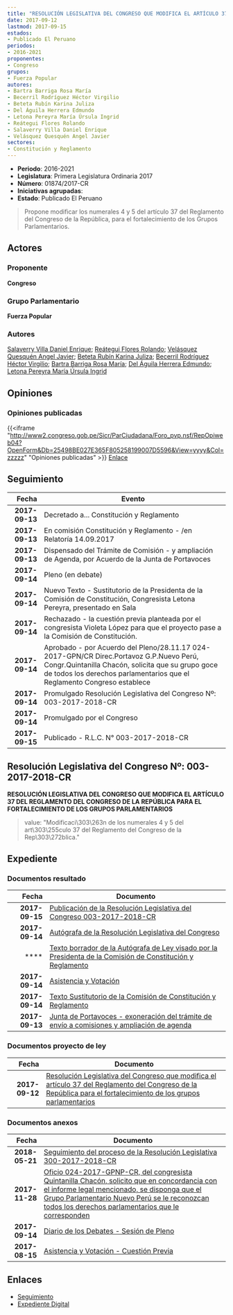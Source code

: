 ```yaml
---
title: "RESOLUCIÓN LEGISLATIVA DEL CONGRESO QUE MODIFICA EL ARTÍCULO 37 DEL REGLAMENTO DEL CONGRESO DE LA REPÚBLICA PARA EL FORTALECIMIENTO DE LOS GRUPOS PARLAMENTARIOS"
date: 2017-09-12
lastmod: 2017-09-15
estados:
- Publicado El Peruano
periodos:
- 2016-2021
proponentes:
- Congreso
grupos:
- Fuerza Popular
autores:
- Bartra Barriga Rosa María
- Becerril Rodríguez Héctor Virgilio
- Beteta Rubín Karina Juliza
- Del Águila Herrera Edmundo
- Letona Pereyra María Úrsula Ingrid
- Reátegui Flores Rolando
- Salaverry Villa Daniel Enrique
- Velásquez Quesquén Angel Javier
sectores:
- Constitución y Reglamento
---
```

- **Periodo**: 2016-2021
- **Legislatura**: Primera Legislatura Ordinaria 2017
- **Número**: 01874/2017-CR
- **Iniciativas agrupadas**: 
- **Estado**: Publicado El Peruano

> Propone modificar los numerales 4 y 5 del artículo 37 del Reglamento del Congreso de la República, para el fortalecimiento de los Grupos Parlamentarios.


## Actores

### Proponente

**Congreso**

### Grupo Parlamentario

**Fuerza Popular**

### Autores

[Salaverry Villa Daniel Enrique](mailto:mailto:dsalaverry@congreso.gob.pe); [Reátegui Flores Rolando](mailto:mailto:rreategui@congreso.gob.pe); [Velásquez Quesquén Angel Javier](mailto:mailto:jvelasquezq@congreso.gob.pe); [Beteta Rubín Karina Juliza](mailto:mailto:kbeteta@congreso.gob.pe); [Becerril Rodríguez Héctor Virgilio](mailto:mailto:hbecerril@congreso.gob.pe); [Bartra Barriga Rosa María](mailto:mailto:rbartra@congreso.gob.pe); [Del Águila Herrera Edmundo](mailto:mailto:edelaguila@congreso.gob.pe); [Letona Pereyra María Úrsula Ingrid](mailto:mailto:mletona@congreso.gob.pe)

## Opiniones

### Opiniones publicadas

{{<iframe "http://www2.congreso.gob.pe/Sicr/ParCiudadana/Foro_pvp.nsf/RepOpiweb04?OpenForm&Db=25498BE027E365F805258199007D5596&View=yyyy&Col=zzzzz" "Opiniones publicadas" >}}
[Enlace](http://www2.congreso.gob.pe/Sicr/ParCiudadana/Foro_pvp.nsf/RepOpiweb04?OpenForm&Db=25498BE027E365F805258199007D5596&View=yyyy&Col=zzzzz)


## Seguimiento

| Fecha | Evento |
|------:|--------|
| **2017-09-13** | Decretado a... Constitución y Reglamento |
| **2017-09-13** | En comisión Constitución y Reglamento - /en Relatoría 14.09.2017 |
| **2017-09-13** | Dispensado del Trámite de Comisión - y ampliación de Agenda, por Acuerdo de la Junta de Portavoces |
| **2017-09-14** | Pleno (en debate) |
| **2017-09-14** | Nuevo Texto - Sustitutorio de la Presidenta de la Comisión de Constitución, Congresista Letona Pereyra, presentado en Sala |
| **2017-09-14** | Rechazado - la cuestión previa planteada por el congresista Violeta López para que el proyecto pase a la Comisión de Constitución. |
| **2017-09-14** | Aprobado - por Acuerdo del Pleno/28.11.17 024-2017-GPN/CR Direc.Portavoz G.P.Nuevo Perú, Congr.Quintanilla Chacón, solicita que su grupo goce de todos los derechos parlamentarios que el Reglamento Congreso establece |
| **2017-09-14** | Promulgado Resolución Legislativa del Congreso Nº: 003-2017-2018-CR |
| **2017-09-14** | Promulgado por el Congreso |
| **2017-09-15** | Publicado - R.L.C. N° 003-2017-2018-CR |

## Resolución Legislativa del Congreso Nº: 003-2017-2018-CR

**RESOLUCIÓN LEGISLATIVA DEL CONGRESO QUE MODIFICA EL ARTÍCULO 37 DEL REGLAMENTO DEL CONGRESO DE LA REPÚBLICA PARA EL FORTALECIMIENTO DE LOS GRUPOS PARLAMENTARIOS**

> value: "Modificaci\303\263n de los numerales 4 y 5 del art\303\255culo 37 del Reglamento del Congreso de la Rep\303\272blica."


## Expediente

### Documentos resultado

| Fecha | Documento |
|------:|-----------|
| **2017-09-15** | [Publicación de la Resolución Legislativa del Congreso 003-2017-2018-CR](http://www.leyes.congreso.gob.pe/Documentos/2016_2021/Resolucion_Legislativa_del_Congreso/RLC-003-2017-2018-CR.pdf) |
| **2017-09-14** | [Autógrafa de la Resolución Legislativa del Congreso](http://www.leyes.congreso.gob.pe/Documentos/2016_2021/Autografas/Resolucion_Legislativa_del_Congreso/AU0187420170914.pdf) |
| **** | [Texto borrador de la Autógrafa de Ley visado por la Presidenta de la Comisión de Constitución y Reglamento](http://www.leyes.congreso.gob.pe/Documentos/2016_2021/Texto_Borrador_de_Autografa/BAU0187420170914.pdf) |
| **2017-09-14** | [Asistencia y Votación](http://www.leyes.congreso.gob.pe/Documentos/2016_2021/Asistencia_y_Votacion/Proyectos_de_Ley/AV0187420170914..pdf) |
| **2017-09-14** | [Texto Sustitutorio de la Comisión de Constitución y Reglamento](http://www.leyes.congreso.gob.pe/Documentos/2016_2021/Texto_Sustitutorio/Proyectos_de_Ley/TS0187420170914.pdf) |
| **2017-09-13** | [Junta de Portavoces - exoneración del trámite de envío a comisiones y ampliación de agenda](http://www.leyes.congreso.gob.pe/Documentos/2016_2021/Acuerdos/Junta_Portavoces/AJP0187420170913.pdf) |

### Documentos proyecto de ley

| Fecha | Documento |
|------:|-----------|
| **2017-09-12** | [Resolución Legislativa del Congreso que modifica el artículo 37 del Reglamento del Congreso de la República para el fortalecimiento de los grupos parlamentarios](http://www.leyes.congreso.gob.pe/Documentos/2016_2021/Proyectos_de_Ley_y_de_Resoluciones_Legislativas/PL0187420170912..PDF) |

### Documentos anexos

| Fecha | Documento |
|------:|-----------|
| **2018-05-21** | [Seguimiento del proceso de la Resolución Legislativa 300-2017-2018-CR](http://www.leyes.congreso.gob.pe/Documentos/2016_2021/Seguimiento_de_Proyectos_de_Ley/01874PL20180521.pdf) |
| **2017-11-28** | [Oficio 024-2017-GPNP-CR, del congresista Quintanilla Chacón, solicito que en concordancia con el informe legal mencionado, se disponga que el Grupo Parlamentario Nuevo Perú se le reconozcan todos los derechos parlamentarios que le corresponden](http://www.leyes.congreso.gob.pe/Documentos/2016_2021/Oficios/Grupos_Parlamentarios/OFICIO-024-2017-GPNP-CR.pdf) |
| **2017-09-14** | [Diario de los Debates - Sesión de Pleno](http://www2.congreso.gob.pe/Sicr/DiarioDebates/Publicad.nsf/SesionesPleno/05256D6E0073DFE90525819C00209D89/$FILE/PLO-2017-11A.pdf) |
| **2017-08-15** | [Asistencia y Votación - Cuestión Previa](http://www.leyes.congreso.gob.pe/Documentos/2016_2021/Asistencia_y_Votacion/Proyectos_de_Ley/AVCP0187420170914.pdf) |

## Enlaces

- [Seguimiento](http://www2.congreso.gob.pe/Sicr/TraDocEstProc/CLProLey2016.nsf/f7fff46988ca05b1052578e100829cc7/ddb7524dfae9dd0c0525819900812307?OpenDocument)
- [Expediente Digital](http://www2.congreso.gob.pe/Sicr/TraDocEstProc/Expvirt_2011.nsf/visbusqptramdoc1621/01874?opendocument)

